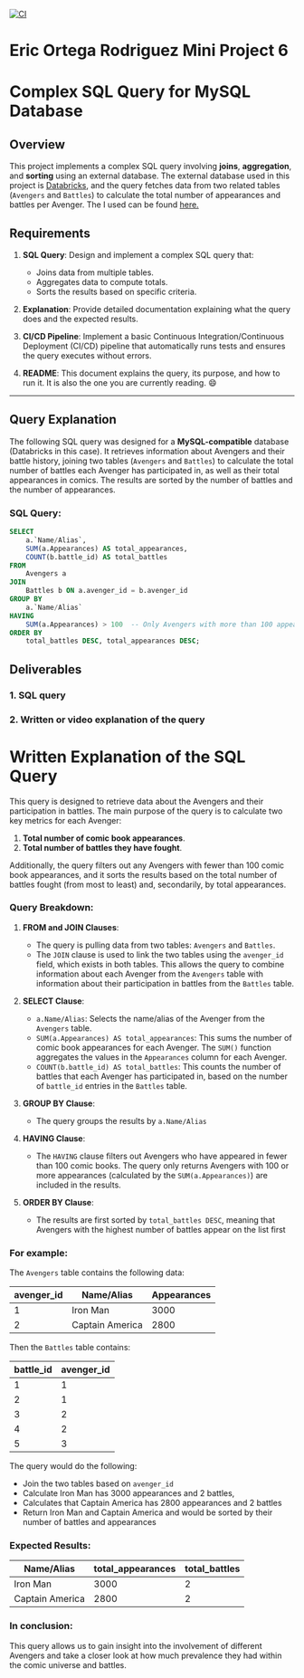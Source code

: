 [![CI](https://github.com/nogibjj/Eric_Ortega_Rodriguez_Mini_Project_6/actions/workflows/cicd.yml/badge.svg)](https://github.com/nogibjj/Eric_Ortega_Rodriguez_Mini_Project_6/actions/workflows/cicd.yml)
# Eric Ortega Rodriguez Mini Project 6

# Complex SQL Query for MySQL Database

## Overview
This project implements a complex SQL query involving **joins**, **aggregation**, and **sorting** using an external database. The external database used in this project is [Databricks](https://databricks.com/), and the query fetches data from two related tables (`Avengers` and `Battles`) to calculate the total number of appearances and battles per Avenger. The I used can be found [here.](https://github.com/fivethirtyeight/data/tree/refs/heads/master/avengers)

## Requirements
1. **SQL Query**: Design and implement a complex SQL query that:
   - Joins data from multiple tables.
   - Aggregates data to compute totals.
   - Sorts the results based on specific criteria.

2. **Explanation**: Provide detailed documentation explaining what the query does and the expected results.

3. **CI/CD Pipeline**: Implement a basic Continuous Integration/Continuous Deployment (CI/CD) pipeline that automatically runs tests and ensures the query executes without errors.

4. **README**: This document explains the query, its purpose, and how to run it. It is also the one you are currently reading. 😄

---

## Query Explanation

The following SQL query was designed for a **MySQL-compatible** database (Databricks in this case). It retrieves information about Avengers and their battle history, joining two tables (`Avengers` and `Battles`) to calculate the total number of battles each Avenger has participated in, as well as their total appearances in comics. The results are sorted by the number of battles and the number of appearances.

### SQL Query:

```sql
SELECT 
    a.`Name/Alias`, 
    SUM(a.Appearances) AS total_appearances, 
    COUNT(b.battle_id) AS total_battles
FROM 
    Avengers a
JOIN 
    Battles b ON a.avenger_id = b.avenger_id
GROUP BY 
    a.`Name/Alias`
HAVING 
    SUM(a.Appearances) > 100  -- Only Avengers with more than 100 appearances
ORDER BY 
    total_battles DESC, total_appearances DESC;

```
## Deliverables 
### 1. SQL query
### 2. Written or video explanation of the query

# Written Explanation of the SQL Query

This query is designed to retrieve data about the Avengers and their participation in battles. The main purpose of the query is to calculate two key metrics for each Avenger:

1. **Total number of comic book appearances**.
2. **Total number of battles they have fought**.

Additionally, the query filters out any Avengers with fewer than 100 comic book appearances, and it sorts the results based on the total number of battles fought (from most to least) and, secondarily, by total appearances.

### Query Breakdown:

1. **FROM and JOIN Clauses**:
   - The query is pulling data from two tables: `Avengers` and `Battles`.
   - The `JOIN` clause is used to link the two tables using the `avenger_id` field, which exists in both tables. This allows the query to combine information about each Avenger from the `Avengers` table with information about their participation in battles from the `Battles` table.

2. **SELECT Clause**:
   - `a.Name/Alias`: Selects the name/alias of the Avenger from the `Avengers` table.
   - `SUM(a.Appearances) AS total_appearances`: This sums the number of comic book appearances for each Avenger. The `SUM()` function aggregates the values in the `Appearances` column for each Avenger.
   - `COUNT(b.battle_id) AS total_battles`: This counts the number of battles that each Avenger has participated in, based on the number of `battle_id` entries in the `Battles` table.

3. **GROUP BY Clause**:
   - The query groups the results by `a.Name/Alias`
4. **HAVING Clause**:
   - The `HAVING` clause filters out Avengers who have appeared in fewer than 100 comic books. The query only returns Avengers with 100 or more appearances (calculated by the `SUM(a.Appearances)`) are included in the results.

5. **ORDER BY Clause**:
   - The results are first sorted by `total_battles DESC`, meaning that Avengers with the highest number of battles appear on the list first

### For example:

The `Avengers` table contains the following data:

| avenger_id | Name/Alias      | Appearances |
|------------|-----------------|-------------|
| 1          | Iron Man        | 3000        |
| 2          | Captain America | 2800        |

Then the `Battles` table contains:

| battle_id | avenger_id |
|-----------|------------|
| 1         | 1          |
| 2         | 1          |
| 3         | 2          |
| 4         | 2          |
| 5         | 3          |

The query would do the following:
- Join the two tables based on `avenger_id`
- Calculate Iron Man has 3000 appearances and 2 battles, 
- Calculates that Captain America has 2800 appearances and 2 battles
- Return Iron Man and Captain America and would be sorted by their number of battles and appearances

### Expected Results:

| Name/Alias      | total_appearances | total_battles |
|-----------------|-------------------|---------------|
| Iron Man        | 3000              | 2             |
| Captain America | 2800              | 2             |


### In conclusion:

This query allows us to gain insight into the involvement of different Avengers and take a closer look at how much prevalence they had within the comic universe and battles.

